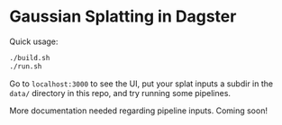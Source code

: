# Gaussian Splatting in Dagster

Quick usage:

```sh
./build.sh
./run.sh
```

Go to `localhost:3000` to see the UI, put your splat inputs a subdir in the `data/` directory in this repo, and try running some pipelines.

More documentation needed regarding pipeline inputs. Coming soon!
